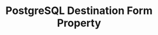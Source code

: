---
# -------------------------- #
#        CONTENT TYPE        #
# -------------------------- #

type: "connect"
content-type: "api-form"
form-type: "destination"
key: "destination-form-properties-postgresql-object"


# -------------------------- #
#        OBJECT INFO         #
# -------------------------- #

title: "PostgreSQL Destination Form Property"
api-type: "postgres"
display-name: "PostgreSQL"

docs-name: "postgres"
db-type: "postgres"

description: ""


# -------------------------- #
#      OBJECT ATTRIBUTES     #
# -------------------------- #

uses-common-fields: true
## See these fields in _data/connect/common/destination-forms.yml > all-destinations

object-attributes:
  - name: "sslrootcert"
    type: "string"
    required: false
    description: |
      **Optional**: The certificate (typically a CA or server certificate) Stitch should verify the SSL connection against. The connection will succeed only if the server's certificate verifies against the certificate provided.

      **Note**: Providing a certificate via this property isn't required to use SSL. This is only if Stitch should verify the connection against a specific certificate.
    value: |
      "<OPTIONAL_SSL_CERTIFICATE>"
---